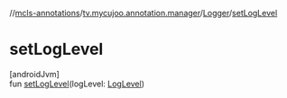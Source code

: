 //[mcls-annotations](../../../index.md)/[tv.mycujoo.annotation.manager](../index.md)/[Logger](index.md)/[setLogLevel](set-log-level.md)

# setLogLevel

[androidJvm]\
fun [setLogLevel](set-log-level.md)(logLevel: [LogLevel](../../tv.mycujoo.annotation.domain.enum/-log-level/index.md))
